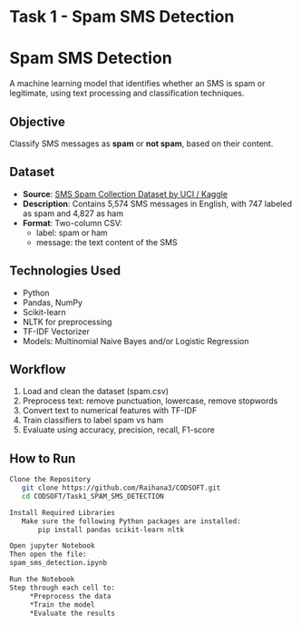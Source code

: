 # Task 1 - Spam SMS Detection
# Spam SMS Detection 

A machine learning model that identifies whether an SMS is spam or legitimate, using text processing and classification techniques.

##  Objective

Classify SMS messages as **spam** or **not spam**, based on their content.

##  Dataset

- **Source**: [SMS Spam Collection Dataset by UCI / Kaggle](https://www.kaggle.com/datasets/uciml/sms-spam-collection-dataset)
- **Description**: Contains 5,574 SMS messages in English, with 747 labeled as spam and 4,827 as ham 
- **Format**: Two-column CSV:
  - label: spam or ham
  - message: the text content of the SMS

##  Technologies Used

- Python
- Pandas, NumPy
- Scikit-learn
- NLTK for preprocessing
- TF-IDF Vectorizer
- Models: Multinomial Naive Bayes and/or Logistic Regression

##  Workflow

1. Load and clean the dataset (spam.csv)
2. Preprocess text: remove punctuation, lowercase, remove stopwords
3. Convert text to numerical features with TF-IDF
4. Train classifiers to label spam vs ham
5. Evaluate using accuracy, precision, recall, F1-score

##  How to Run

```bash
Clone the Repository
   git clone https://github.com/Raihana3/CODSOFT.git
   cd CODSOFT/Task1_SPAM_SMS_DETECTION

Install Required Libraries
   Make sure the following Python packages are installed:
       pip install pandas scikit-learn nltk

Open jupyter Notebook
Then open the file:
spam_sms_detection.ipynb

Run the Notebook
Step through each cell to:
     *Preprocess the data
     *Train the model
     *Evaluate the results


